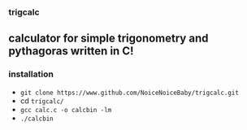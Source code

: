 ### trigcalc
calculator for simple trigonometry and pythagoras written in C!
---
### installation
* `git clone https://www.github.com/NoiceNoiceBaby/trigcalc.git`
* cd `trigcalc/`
* `gcc calc.c -o calcbin -lm`
* `./calcbin`

